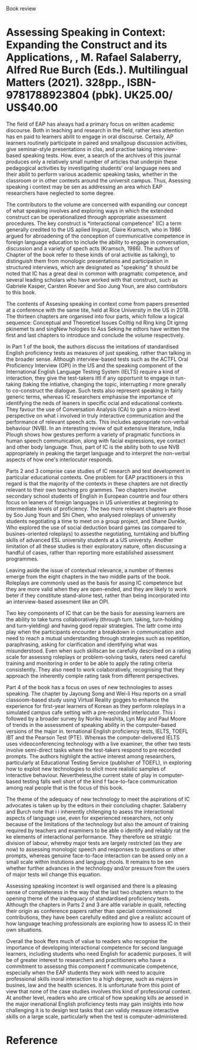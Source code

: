 Book review

# Assessing Speaking in Context: Expanding the Construct and its Applications, , M. Rafael Salaberry, Alfred Rue Burch (Eds.). Multilingual Matters (2021). 328pp., ISBN-9781788923804 (pbk). UK25.00/ US\$40.00

The field of EAP has always had a primary focus on written academic discourse. Both in teaching and research in the field, rather less attention has en paid to learners abilit to engage in oral discourse. Certaily, AP learners routinely participate in paired and smallgoup discussion activities, give seminar-style presentations in clss, and practise taking interview-based speaking tests. How. ever, a search of the archives of this journal produces only a relatively small number of articles that underpin these pedagogical activities by investigating students' oral language nees and their abilit to perform various academic speaking tasks, whether in the classroom or in other contexts around the universit campus. Thus, Asessing speaking i context may be sen as addressing an area which EAP researchers have neglected to some degree.

The contributors to the volume are concerned with expanding our concept of what speaking involves and exploring ways in which the extended construct can be operationalized through appropriate assessment procedures. The key construct is \*interactional competence" (IC) a term generally credited to the US aplied linguist, Claire Kramsch, who in 1986 argued for abroadening of the conception of communicative competence in foreign language education to include the ability to engage in conversation, discussion and a variety of spech acts (Kramsch, 1986). The authors of Chapter of the book refer to these kinds of oral activitie as talking}, to distinguish them from monologic presentations and participation in structured interviews, which are designated as "speaking" It should be noted that IC has a great deal in common with pragmatic competence, and several leading scholars who have worked with that construct, such as Gabriele Kasper, Carsten Roever and Soo Jung Youn, are also contributors to this book.

The contents of Assesing speaking in context come from papers presented at a conference with the same tite, held at Rice University in the US in 2018. The thirteen chapters are organised into four parts, which follow a logical sequence: Conceptual and Theoreticel Issues Colltig nd Ring king Dt ignng pkinemet ts and singNew hologies to Ass Seking he edtors have written the first and last chapters to introduce and conclude the volume respectively.

In Part 1 of the book, the authors discuss the imitations of standardised English proficiency tests as measures of just speaking, rather than talking in the broader sense. Although interview-based tests such as the ACTFL Oral Proficiency Interview (OPI) in the US and the speaking component of the International English Language Testing System (IELTS) require a kind of interaction, they give the test-takers ittl if any opportunit to engage in tun-taking (taking the intiative, changing the topic, interrupting r more gnerally to co-construct the dialogue. Such tests also represent speaking in fairly generic terms, whereas IC researchers emphasise the importance of identifying the neds of leaners in specific ocial and educational contexts. They favour the use of Conversation Analysis (CA) to gain a micro-level perspective on what i involved in truly interactive communication and the performance of relevant speech acts. This includes appropriate non-verbal behaviour (NVB). In an interesting review of quit extensive literature, India Plough shows how gestures perform a variety of pragmatic functions in human speech communication, along with facial expressions, eye contact and other body language. Thus, part of IC is the ability both to use NVB appropriately in peaking the target language and to interpret the non-verbal aspects of how one's interlocutor responds.

Parts 2 and 3 comprise case studies of IC research and test development in particular educational contexts. One problem for EAP practitioners in this regard is that the majority of the contexts in these chapters are not directly relevant to their own teaching pro grammes. Two chapters involve secondary school students of English in European countrie and four others focus on leaners of foreign languages in US universties at beginning to intermediate levels of proficiency. The two more relevant chapters are those by Soo Jung Youn and Shi Chen, who analysed roleplays of university students negotiating a time to meet on a group project, and Shane Dunkle, Who explored the use of social deduction board games (as compared to busines-oriented roleplays) to assesthe negotiating, turntaking and bluffing skills of advanced ESL university students at a US universty. Another limitation of all these studies is their exploratory nature, often discussing a handful of cases, rather than reporting more established assessment programmes.

Leaving aside the issue of contextual relevance, a number of themes emerge from the eight chapters in the two middle parts of the book. Roleplays are commonly used as the basis for assing IC competence but they are more valid when they are open-ended, and they are likely to work beter if they constitute stand-alone test, rather than being incorporated into an interview-based assesment like an OPI.

Two key components of IC that can be the basis for asessing learners are the ability to take turns collaboratively (through turn. taking, turn-holding and turn-yielding) and having good repair strategies. The lattr come into play when the participants encounter a breakdown in communication and need to reach a mutual understanding through strategies such as repetition, paraphrasing, asking for clarification and identifying what was misunderstood. Even when such skillscan be carefully described on a rating scale for assessng roleplays or problem-solving tasks, raters need careful training and monitoring in order to be able to apply the rating criteria consistently. They also need to work colaboratively, recognising that they approach the inherently comple rating task from different perspectives.

Part 4 of the book has a focus on uses of new technologies to asses speaking. The chapter by Jayoung Song and Wei-li Hsu reports on a small classoom-based study using Virtual Reality gogges to enhance the experience for first-year learners of Korean as they perform roleplays in a simulated campus cafe setting with a pre-recorded interlocutor. This i followed by a broader survey by Noriko Iwashita, Lyn May and Paul Moore of trends in the assessment of speaking ability in the computer-based versions of the major in. ternational English proficiency tests, IELTS, TOEFL iBT and the Pearson Test (PTE). Whereas the computer-delivered IELTS uses videoconferencing technology with a live examiner, the other two tests involve semi-direct tasks where the test-takers respond to pre recorded prompts. The authors highlight the active interest among researchers, particularly at Educational Testing Service (publisher of TOEFL), in exploring how to exploit new technologies to elicit more realistic samples of interactive behaviour. Nevertheless,the current state of play in computer-based testing falls well short of the kind f face-to-face communication among real people that is the focus of this book.

The theme of the adequacy of new technology to meet the aspirations of IC advocates is taken up by the editors in their concluding chapter. Salaberry and Burch note that i i inherently chllenging to asess the interactional aspects of language use, even for experienced researchers, not only because of the limitations of the technology but also the amount of training required by teachers and examiners to be able o identify and reliably rat the ke elements of interactional performance. They therefore se stratgic division of labour, whereby major tests are largely restricted (as they are now) to assessing monologic speech and responses to questions or other prompts, whereas genuine face-to-face interaction can be assed only on a small scale within instutions and languag chools. It remains to be sen whether further advances in the technology and/or pressure from the users of major tests wil change this equation.

Assessing speaking incontext is well organised and there is a pleasing sense of completeness in the way that the last two chapters return to the opening theme of the inadequacy of standardised proficiency tests. Although the chapters in Parts 2 and 3 are altle variable in qualit, refecting their origin as conference papers rather than speciall commissioned contributions, they have been carefully edited and give a realistc account of how language teaching professionals are exploring how to assess IC in their own situations.

Overall the book ffers much of value to readers who recognise the importance of developing interactional competence for second language learners, including students who need English for academic purposes. It will be of greater interest to researchers and practitioners who have a commitment to assessng this component f communicatie competence, especially when the EAP students they work with need to acquire professional skills inoral interaction to a high degree, such as majors in busines, law and the health sciences. It is unfortunate from this point of view that none of the case studies involves this kind of professional context. At another level, readers who are critical of how speaking kills ae aessed in the major inenational English proficiency tests may gain insights into how challenging it is to design test tasks that can validy measure interactive skills on a large scale, particularly when the test is computer-administered.

# Reference